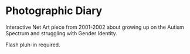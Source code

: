# Photographic Diary

Interactive Net Art piece from 2001-2002 about growing up on the Autism Spectrum and struggling with Gender Identity.

Flash pluh-in required.
